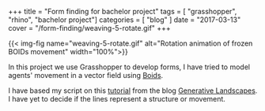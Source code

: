 +++
title = "Form finding for bachelor project"
tags = [ "grasshopper", "rhino", "bachelor project"]
categories = [ "blog" ]
date = "2017-03-13"
cover = "/form-finding/weaving-5-rotate.gif"
+++

{{< img-fig name="weaving-5-rotate.gif" alt="Rotation animation of frozen BOIDs movement" width="100%">}}

In this project we use Grasshopper to develop forms, I have tried to model agents' movement in a vector field using [Boids](https://en.wikipedia.org/wiki/Boids).

I have based my script on this [tutorial](https://generativelandscapes.wordpress.com/2014/12/08/agents-steered-by-a-vector-field-example-11-1/) from the blog [Generative Landscapes](https://generativelandscapes.wordpress.com/). I have yet to decide if the lines represent a structure or movement.
